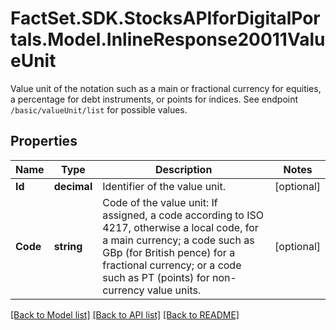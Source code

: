 # FactSet.SDK.StocksAPIforDigitalPortals.Model.InlineResponse20011ValueUnit
Value unit of the notation such as a main or fractional currency for equities, a percentage for debt instruments, or points for indices. See endpoint `/basic/valueUnit/list` for possible values.

## Properties

Name | Type | Description | Notes
------------ | ------------- | ------------- | -------------
**Id** | **decimal** | Identifier of the value unit. | [optional] 
**Code** | **string** | Code of the value unit: If assigned, a code according to ISO 4217, otherwise a local code, for a main currency; a code such as GBp (for British pence) for a fractional currency; or a code such as PT (points) for non-currency value units. | [optional] 

[[Back to Model list]](../README.md#documentation-for-models) [[Back to API list]](../README.md#documentation-for-api-endpoints) [[Back to README]](../README.md)

